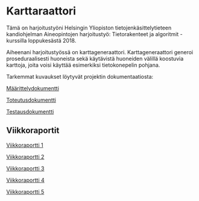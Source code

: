 # Karttaraattori

Tämä on harjoitustyöni Helsingin Yliopiston tietojenkäsittelytieteen kandiohjelman Aineopintojen harjoitustyö: Tietorakenteet ja algoritmit -kurssilla loppukesästä 2018.

Aiheenani harjoitustyössä on karttageneraattori. Karttageneraattori generoi proseduraalisesti huoneista sekä käytävistä huoneiden välillä koostuvia karttoja, joita voisi käyttää esimerkiksi tietokonepelin pohjana.

Tarkemmat kuvaukset löytyvät projektin dokumentaatiosta:

[Määrittelydokumentti](https://github.com/majormalfunk/karttaraattori/blob/master/Dokumentaatio/Maarittelydokumentti.md)

[Toteutusdokumentti](https://github.com/majormalfunk/karttaraattori/blob/master/Dokumentaatio/Toteutusdokumentti.md)

[Testausdokumentti](https://github.com/majormalfunk/karttaraattori/blob/master/Dokumentaatio/Testausdokumentti.md)

## Viikkoraportit

[Viikkoraportti 1](https://github.com/majormalfunk/karttaraattori/blob/master/Dokumentaatio/Viikkoraportti1.md)

[Viikkoraportti 2](https://github.com/majormalfunk/karttaraattori/blob/master/Dokumentaatio/Viikkoraportti2.md)

[Viikkoraportti 3](https://github.com/majormalfunk/karttaraattori/blob/master/Dokumentaatio/Viikkoraportti3.md)

[Viikkoraportti 4](https://github.com/majormalfunk/karttaraattori/blob/master/Dokumentaatio/Viikkoraportti4.md)

[Viikkoraportti 5](https://github.com/majormalfunk/karttaraattori/blob/master/Dokumentaatio/Viikkoraportti5.md)

